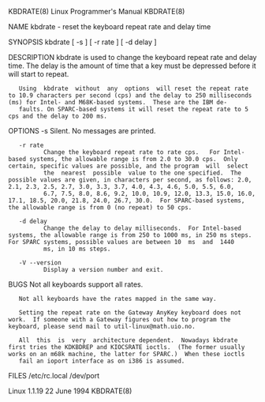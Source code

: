 KBDRATE(8)                                                                                Linux Programmer's Manual                                                                                KBDRATE(8)

NAME
       kbdrate - reset the keyboard repeat rate and delay time

SYNOPSIS
       kbdrate [ -s ] [ -r rate ] [ -d delay ]

DESCRIPTION
       kbdrate is used to change the keyboard repeat rate and delay time.  The delay is the amount of time that a key must be depressed before it will start to repeat.

       Using  kbdrate  without  any  options  will reset the repeat rate to 10.9 characters per second (cps) and the delay to 250 milliseconds (ms) for Intel- and M68K-based systems.  These are the IBM de‐
       faults. On SPARC-based systems it will reset the repeat rate to 5 cps and the delay to 200 ms.

OPTIONS
       -s     Silent.  No messages are printed.

       -r rate
              Change the keyboard repeat rate to rate cps.   For Intel-based systems, the allowable range is from 2.0 to 30.0 cps.  Only certain, specific values are possible, and the program  will  select
              the  nearest  possible  value to the one specified.  The possible values are given, in characters per second, as follows: 2.0, 2.1, 2.3, 2.5, 2.7, 3.0, 3.3, 3.7, 4.0, 4.3, 4.6, 5.0, 5.5, 6.0,
              6.7, 7.5, 8.0, 8.6, 9.2, 10.0, 10.9, 12.0, 13.3, 15.0, 16.0, 17.1, 18.5, 20.0, 21.8, 24.0, 26.7, 30.0.  For SPARC-based systems, the allowable range is from 0 (no repeat) to 50 cps.

       -d delay
              Change the delay to delay milliseconds.  For Intel-based systems, the allowable range is from 250 to 1000 ms, in 250 ms steps. For SPARC systems, possible values are between 10  ms  and  1440
              ms, in 10 ms steps.

       -V --version
              Display a version number and exit.

BUGS
       Not all keyboards support all rates.

       Not all keyboards have the rates mapped in the same way.

       Setting the repeat rate on the Gateway AnyKey keyboard does not work.  If someone with a Gateway figures out how to program the keyboard, please send mail to util-linux@math.uio.no.

       All  this  is  very  architecture dependent.  Nowadays kbdrate first tries the KDKBDREP and KIOCSRATE ioctls.  (The former usually works on an m68k machine, the latter for SPARC.)  When these ioctls
       fail an ioport interface as on i386 is assumed.

FILES
       /etc/rc.local
       /dev/port

Linux 1.1.19                                                                                     22 June 1994                                                                                      KBDRATE(8)
